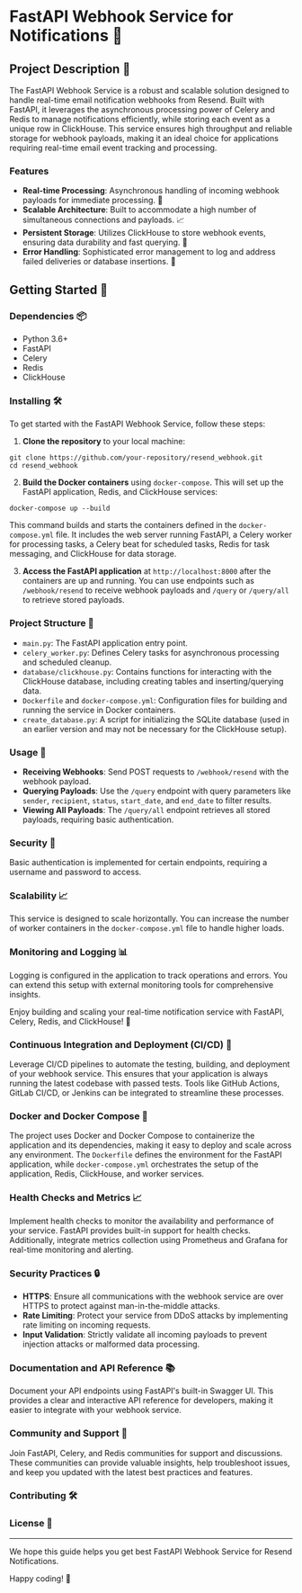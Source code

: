 # FastAPI Webhook Service for Notifications 🚀

## Project Description 📝

The FastAPI Webhook Service is a robust and scalable solution designed to handle real-time email notification webhooks from Resend. Built with FastAPI, it leverages the asynchronous processing power of Celery and Redis to manage notifications efficiently, while storing each event as a unique row in ClickHouse. This service ensures high throughput and reliable storage for webhook payloads, making it an ideal choice for applications requiring real-time email event tracking and processing.

### Features

- **Real-time Processing**: Asynchronous handling of incoming webhook payloads for immediate processing. 🔄
- **Scalable Architecture**: Built to accommodate a high number of simultaneous connections and payloads. 📈
- **Persistent Storage**: Utilizes ClickHouse to store webhook events, ensuring data durability and fast querying. 💾
- **Error Handling**: Sophisticated error management to log and address failed deliveries or database insertions. 🚫

## Getting Started 🏁

### Dependencies 📦

- Python 3.6+
- FastAPI
- Celery
- Redis
- ClickHouse

### Installing 🛠️

To get started with the FastAPI Webhook Service, follow these steps:

1. **Clone the repository** to your local machine:
```
git clone https://github.com/your-repository/resend_webhook.git
cd resend_webhook
```

2. **Build the Docker containers** using `docker-compose`. This will set up the FastAPI application, Redis, and ClickHouse services:
```
docker-compose up --build
```



This command builds and starts the containers defined in the `docker-compose.yml` file. It includes the web server running FastAPI, a Celery worker for processing tasks, a Celery beat for scheduled tasks, Redis for task messaging, and ClickHouse for data storage.

3. **Access the FastAPI application** at `http://localhost:8000` after the containers are up and running. You can use endpoints such as `/webhook/resend` to receive webhook payloads and `/query` or `/query/all` to retrieve stored payloads.

### Project Structure 📂

- `main.py`: The FastAPI application entry point.
- `celery_worker.py`: Defines Celery tasks for asynchronous processing and scheduled cleanup.
- `database/clickhouse.py`: Contains functions for interacting with the ClickHouse database, including creating tables and inserting/querying data.
- `Dockerfile` and `docker-compose.yml`: Configuration files for building and running the service in Docker containers.
- `create_database.py`: A script for initializing the SQLite database (used in an earlier version and may not be necessary for the ClickHouse setup).

### Usage 🚀

- **Receiving Webhooks**: Send POST requests to `/webhook/resend` with the webhook payload.
- **Querying Payloads**: Use the `/query` endpoint with query parameters like `sender`, `recipient`, `status`, `start_date`, and `end_date` to filter results.
- **Viewing All Payloads**: The `/query/all` endpoint retrieves all stored payloads, requiring basic authentication.

### Security 🔐

Basic authentication is implemented for certain endpoints, requiring a username and password to access.

### Scalability 📈

This service is designed to scale horizontally. You can increase the number of worker containers in the `docker-compose.yml` file to handle higher loads.

### Monitoring and Logging 📊

Logging is configured in the application to track operations and errors. You can extend this setup with external monitoring tools for comprehensive insights.

Enjoy building and scaling your real-time notification service with FastAPI, Celery, Redis, and ClickHouse! 🎉

### Continuous Integration and Deployment (CI/CD) 🔄

Leverage CI/CD pipelines to automate the testing, building, and deployment of your webhook service. This ensures that your application is always running the latest codebase with passed tests. Tools like GitHub Actions, GitLab CI/CD, or Jenkins can be integrated to streamline these processes.

### Docker and Docker Compose 🐳

The project uses Docker and Docker Compose to containerize the application and its dependencies, making it easy to deploy and scale across any environment. The `Dockerfile` defines the environment for the FastAPI application, while `docker-compose.yml` orchestrates the setup of the application, Redis, ClickHouse, and worker services.

### Health Checks and Metrics 📈

Implement health checks to monitor the availability and performance of your service. FastAPI provides built-in support for health checks. Additionally, integrate metrics collection using Prometheus and Grafana for real-time monitoring and alerting.

### Security Practices 🔒

- **HTTPS**: Ensure all communications with the webhook service are over HTTPS to protect against man-in-the-middle attacks.
- **Rate Limiting**: Protect your service from DDoS attacks by implementing rate limiting on incoming requests.
- **Input Validation**: Strictly validate all incoming payloads to prevent injection attacks or malformed data processing.

### Documentation and API Reference 📚

Document your API endpoints using FastAPI's built-in Swagger UI. This provides a clear and interactive API reference for developers, making it easier to integrate with your webhook service.

### Community and Support 🤝

Join FastAPI, Celery, and Redis communities for support and discussions. These communities can provide valuable insights, help troubleshoot issues, and keep you updated with the latest best practices and features.

### Contributing 🛠



### License 📄


---

We hope this guide helps you get best FastAPI Webhook Service for Resend Notifications. 

Happy coding! 🚀
